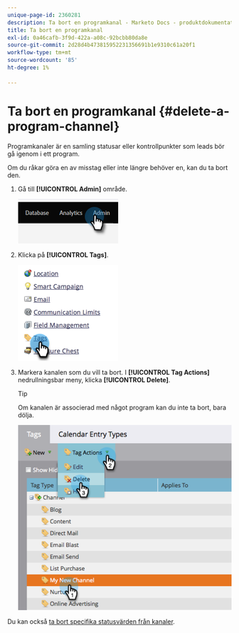 ```yaml
---
unique-page-id: 2360281
description: Ta bort en programkanal - Marketo Docs - produktdokumentation
title: Ta bort en programkanal
exl-id: 0a46cafb-3f9d-422a-a08c-92bcbb80da8e
source-git-commit: 2d28d4b473815952231356691b1e9310c61a20f1
workflow-type: tm+mt
source-wordcount: '85'
ht-degree: 1%

---
```


# Ta bort en programkanal {#delete-a-program-channel}

Programkanaler är en samling statusar eller kontrollpunkter som leads bör gå igenom i ett program.

Om du råkar göra en av misstag eller inte längre behöver en, kan du ta bort den.

1. Gå till **[!UICONTROL Admin]** område.

   ![](assets/delete-a-program-channel-1.png)

1. Klicka på **[!UICONTROL Tags]**.

   ![](assets/delete-a-program-channel-2.png)

1. Markera kanalen som du vill ta bort. I **[!UICONTROL Tag Actions]** nedrullningsbar meny, klicka **[!UICONTROL Delete]**.

   >[!TIP]
   >
   >Om kanalen är associerad med något program kan du inte ta bort, bara dölja.

   ![](assets/delete-a-program-channel-3.png)

Du kan också [ta bort specifika statusvärden från kanaler](/help/marketo/product-docs/administration/tags/delete-a-program-status-from-a-program-channel.md).
